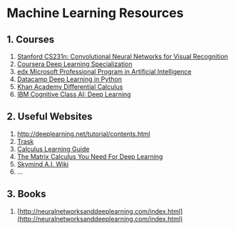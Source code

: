 # Machine Learning Resources

## 1. Courses
1. [Stanford CS231n: Convolutional Neural Networks for Visual Recognition](http://cs231n.github.io/)
2. [Coursera Deep Learning Specialization](https://www.coursera.org/specializations/deep-learning)
3. [edx Microsoft Professional Program in Artificial Intelligence](https://www.edx.org/microsoft-professional-program-artificial-intelligence)
4. [Datacamp Deep Learning in Python](https://www.datacamp.com/courses/deep-learning-in-python)
5. [Khan Academy Differential Calculus](https://www.khanacademy.org/math/differential-calculus)
6. [IBM Cognitive Class AI: Deep Learning](https://cognitiveclass.ai/learn/deep-learning/)


## 2. Useful Websites
  1. <http://deeplearning.net/tutorial/contents.html>
  2. [Trask](http://iamtrask.github.io/)
  3. [Calculus Learning Guide](https://betterexplained.com/guides/calculus/)
  4. [The Matrix Calculus You Need For Deep Learning]()
  5. [Skymind A.I. Wiki](https://skymind.ai/wiki/)
  6. ...
  
## 3. Books
  1. [http://neuralnetworksanddeeplearning.com/index.html](http://neuralnetworksanddeeplearning.com/index.html)
